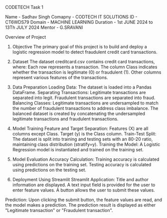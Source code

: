 CODETECH Task 1

Name - Sadhav Singh
Comapny - CODTECH IT SOLUTIONS
ID - CT6WDS79
Domain - MACHINE LEARNING
Duration - 1st JUNE 2024 to 13Th JULY 2024
Mentor - G.SRAVANI

Overview of Project

1. Objective
    The primary goal of this project is to build and deploy a logistic regression model to detect fraudulent credit card transactions.

2. Dataset
    The dataset creditcard.csv contains credit card transactions, where:
    Each row represents a transaction.
    The column Class indicates whether the transaction is legitimate (0) or fraudulent (1).
    Other columns represent various features of the transactions.
   
4. Data Preparation
    Loading Data: The dataset is loaded into a Pandas DataFrame.
    Separating Transactions:
    Legitimate transactions are separated into legit.
    Fraudulent transactions are separated into fraud.
    Balancing Classes:
    Legitimate transactions are undersampled to match the number of fraudulent transactions to address class imbalance.
    The balanced dataset is created by concatenating the undersampled legitimate transactions and fraudulent transactions.

6. Model Training
    Feature and Target Separation:
    Features (X) are all columns except Class.
    Target (y) is the Class column.
    Train-Test Split:
    The dataset is split into training and testing sets with an 80-20 ratio, maintaining class distribution (stratify=y).
    Training the Model:
    A Logistic Regression model is instantiated and trained on the training set.

8. Model Evaluation
    Accuracy Calculation:
    Training accuracy is calculated using predictions on the training set.
    Testing accuracy is calculated using predictions on the testing set.

10. Deployment Using Streamlit
Streamlit Application:
Title and author information are displayed.
A text input field is provided for the user to enter feature values.
A button allows the user to submit these values.

Prediction:
    Upon clicking the submit button, the feature values are read, and the model makes a prediction.
    The prediction result is displayed as either "Legitimate transaction" or "Fraudulent transaction".
